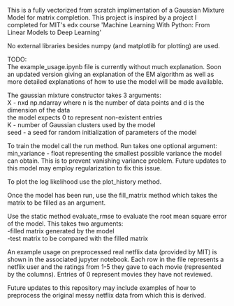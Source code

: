 This is a fully vectorized from scratch implimentation of a Gaussian Mixture Model for matrix completion. This project is inspired by a project I completed for MIT's edx course 'Machine Learning With Python: From Linear Models to Deep Learning'  

No external libraries besides numpy (and matplotlib for plotting) are used.  

TODO:  
The example_usage.ipynb file is currently without much explanation. Soon an updated version giving an explanation of the EM algorithm as well as more detailed explanations of how to use the model will be made available. 

The gaussian mixture constructor takes 3 arguments:  
X - nxd np.ndarray where n is the number of data points and d is the dimension of the data  
    the model expects 0 to represent non-existent entries  
K - number of Gaussian clusters used by the model  
seed - a seed for random initialization of parameters of the model  

To train the model call the run method. Run takes one optional argument:  
min_variance - float representing the smallest possible variance the model can obtain. This is to prevent vanishing variance problem. Future updates to this model may employ regularization to fix this issue.  

To plot the log likelihood use the plot_history method.  

Once the model has been run, use the fill_matrix method which takes the matrix to be filled as an argument.

Use the static method evaluate_rmse to evaluate the root mean square error of the model. This takes two arguments:  
-filled matrix generated by the model  
-test matrix to be compared with the filled matrix  

An example usage on preprocessed real netflix data (provided by MIT) is shown in the associated jupyter notebook. Each row in the file represents a netflix user and the ratings from 1-5 they gave to each movie (represented by the columns). Entries of 0 represent movies they have not reviewed.  

Future updates to this repository may include examples of how to preprocess the original messy netflix data from which this is derived.   
